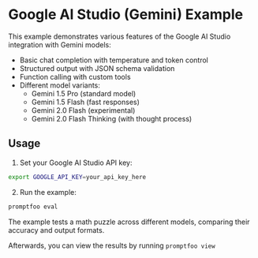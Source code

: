 # Google AI Studio (Gemini) Example

This example demonstrates various features of the Google AI Studio integration with Gemini models:

- Basic chat completion with temperature and token control
- Structured output with JSON schema validation
- Function calling with custom tools
- Different model variants:
  - Gemini 1.5 Pro (standard model)
  - Gemini 1.5 Flash (fast responses)
  - Gemini 2.0 Flash (experimental)
  - Gemini 2.0 Flash Thinking (with thought process)

## Usage

1. Set your Google AI Studio API key:

```bash
export GOOGLE_API_KEY=your_api_key_here
```

2. Run the example:

```bash
promptfoo eval
```

The example tests a math puzzle across different models, comparing their accuracy and output formats.

Afterwards, you can view the results by running `promptfoo view`
